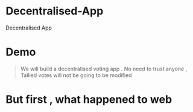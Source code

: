 # Decentralised-App
Decentralised App 

# Demo 
 > We will build a decentralised voting app . No need to trust anyone  , Tallied votes will not be going to be modified 
 
# But first , what happened to web 
